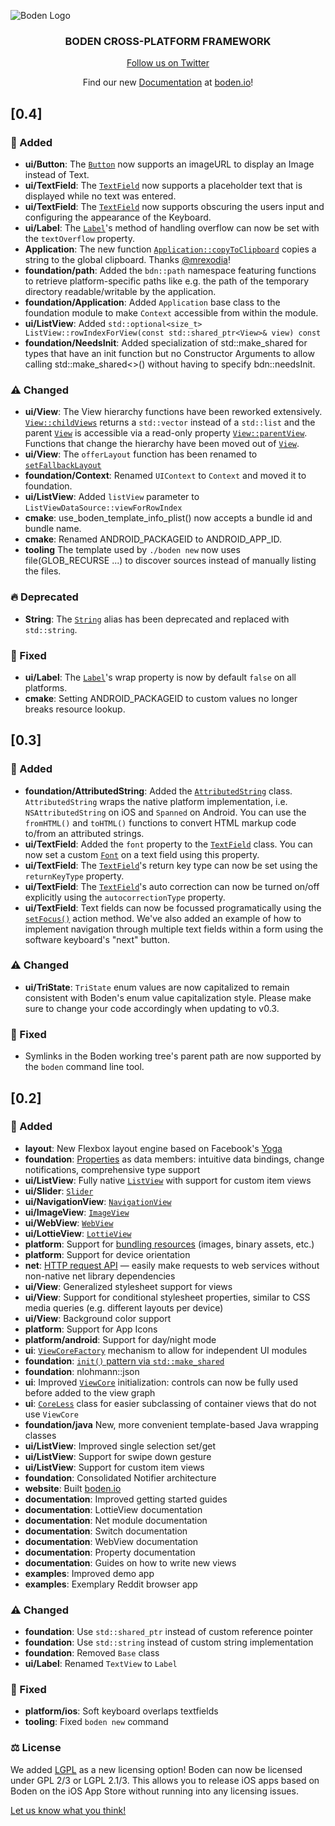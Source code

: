 ![Boden Logo](https://github.com/AshampooSystems/boden/blob/master/README/boden-github.svg)

<h3 align="center">BODEN CROSS-PLATFORM FRAMEWORK</h3>

<p align="center"><a href="https://twitter.com/bodenhq">Follow us on Twitter</a></p>

<p align="center">Find our new <a href="http://www.boden.io/reference">Documentation</a> at <a href="https://www.boden.io">boden.io</a>!

## [0.4]

### 🎉 Added

* **ui/Button**: The [`Button`](https://www.boden.io/reference/ui/button/#properties) now supports an imageURL to display an Image instead of Text.
* **ui/TextField**: The [`TextField`](https://www.boden.io/reference/ui/text_field/#properties) now supports a placeholder text that is displayed while no text was entered.
* **ui/TextField**: The [`TextField`](https://www.boden.io/reference/ui/text_field/#properties) now supports obscuring the users input and configuring the appearance of the Keyboard.
* **ui/Label**: The [`Label`](https://www.boden.io/reference/ui/label/#properties)'s method of handling overflow can now be set with the `textOverflow` property.
* **Application**: The new function [`Application::copyToClipboard`](https://www.boden.io/reference/foundation/application#os-services) copies a string to the global clipboard. Thanks [@mrexodia](https://github.com/mrexodia)!
* **foundation/path**: Added the `bdn::path` namespace featuring functions to retrieve platform-specific paths like e.g. the path of the temporary directory readable/writable by the application.
* **foundation/Application**: Added `Application` base class to the foundation module to make `Context` accessible from within the module.
* **ui/ListView**: Added `std::optional<size_t> ListView::rowIndexForView(const std::shared_ptr<View>& view) const`
* **foundation/NeedsInit**: Added specialization of std::make_shared for types that have an init function but no Constructor Arguments to allow calling std::make_shared<>() without having to specify bdn::needsInit.


### ⚠️ Changed

* **ui/View**: The View hierarchy functions have been reworked extensively. [`View::childViews`](https://www.boden.io/reference/ui/view/#view-hierarchy) returns a `std::vector` instead of a `std::list` and the parent [`View`](https://www.boden.io/reference/ui/view/) is accessible via a read-only property [`View::parentView`](https://www.boden.io/reference/ui/view/#properties). Functions that change the hierarchy have been moved out of [`View`](https://www.boden.io/reference/ui/view/).
* **ui/View**: The `offerLayout` function has been renamed to [`setFallbackLayout`](https://www.boden.io/reference/ui/view/#layout)
* **foundation/Context**: Renamed `UIContext` to `Context` and moved it to foundation.
* **ui/ListView**: Added `listView` parameter to `ListViewDataSource::viewForRowIndex`
* **cmake**: use_boden_template_info_plist() now accepts a bundle id and bundle name.
* **cmake**: Renamed ANDROID_PACKAGEID to ANDROID_APP_ID.
* **tooling** The template used by `./boden new` now uses file(GLOB_RECURSE ...) to discover sources instead of manually listing the files.  

### 🔥 Deprecated

* **String**: The [`String`](https://www.boden.io/reference/foundation/string/#types) alias has been deprecated and replaced with `std::string`.

### 🐞 Fixed

* **ui/Label**: The [`Label`](https://www.boden.io/reference/ui/label/#properties)'s wrap property is now by default `false` on all platforms. 
* **cmake**: Setting ANDROID_PACKAGEID to custom values no longer breaks resource lookup.

## [0.3]

### 🎉 Added

* **foundation/AttributedString**: Added the [`AttributedString`](https://www.boden.io/reference/foundation/attributed_string/) class. `AttributedString` wraps the native platform implementation, i.e. `NSAttributedString` on iOS and `Spanned` on Android. You can use the `fromHTML()` and `toHTML()` functions to convert HTML markup code to/from an attributed strings.
* **ui/TextField**: Added the `font` property to the [`TextField`](https://www.boden.io/reference/ui/text_field) class. You can now set a custom [`Font`](https://www.boden.io/reference/foundation/font) on a text field using this property.
* **ui/TextField**: The [`TextField`](https://www.boden.io/reference/ui/text_field/#properties)'s return key type can now be set using the `returnKeyType` property.
* **ui/TextField**: The [`TextField`](https://www.boden.io/reference/ui/text_field/#properties)'s auto correction can now be turned on/off explicitly using the `autocorrectionType` property.
* **ui/TextField**: Text fields can now be focussed programatically using the [`setFocus()`](https://www.boden.io/reference/ui/text_field/#actions) action method. We've also added an example of how to implement navigation through multiple text fields within a form using the software keyboard's "next" button.

### ⚠️ Changed

* **ui/TriState**: `TriState` enum values are now capitalized to remain consistent with Boden's enum value capitalization style. Please make sure to change your code accordingly when updating to v0.3.

### 🐞 Fixed

* Symlinks in the Boden working tree's parent path are now supported by the `boden` command line tool.


## [0.2]

### 🎉 Added

* **layout**: New Flexbox layout engine based on Facebook's [Yoga](https://yogalayout.com/)
* **foundation**: [Properties](https://www.boden.io/guides/fundamentals/properties/) as data members: intuitive data bindings, change notifications, comprehensive type support
* **ui/ListView**: Fully native [`ListView`](https://www.boden.io/reference/ui/list_view/) with support for custom item views
* **ui/Slider**: [`Slider`](https://www.boden.io/reference/ui/slider/)
* **ui/NavigationView**: [`NavigationView`](https://www.boden.io/reference/ui/navigation_view/)
* **ui/ImageView**: [`ImageView`](https://www.boden.io/reference/ui/image_view/)
* **ui/WebView**: [`WebView`](https://www.boden.io/reference/ui/web_view/)
* **ui/LottieView**: [`LottieView`](https://www.boden.io/reference/extra-modules/lottie/lottie_view/)
* **platform**: Support for [bundling resources](https://www.boden.io/guides/fundamentals/resources/) (images, binary assets, etc.)
* **platform**: Support for device orientation
* **net**: [HTTP request API](https://www.boden.io/reference/net/http/) — easily make requests to web services without non-native net library dependencies
* **ui/View**: Generalized stylesheet support for views
* **ui/View**: Support for conditional stylesheet properties, similar to CSS media queries (e.g. different layouts per device)
* **ui/View**: Background color support
* **platform**: Support for App Icons
* **platform/android**: Support for day/night mode
* **ui**: [`ViewCoreFactory`](https://www.boden.io/reference/ui/view_core_factory/) mechanism to allow for independent UI modules
* **foundation**: [`init()` pattern via `std::make_shared`](https://www.boden.io/reference/foundation/needs_init/)
* **foundation**: nlohmann::json
* **ui**: Improved [`ViewCore`](https://www.boden.io/reference/ui/view_core/) initialization: controls can now be fully used before added to the view graph
* **ui**: [`CoreLess`](https://www.boden.io/reference/ui/core_less/) class for easier subclassing of container views that do not use `ViewCore`
* **foundation/java** New, more convenient template-based Java wrapping classes
* **ui/ListView**: Improved single selection set/get
* **ui/ListView**: Support for swipe down gesture
* **ui/ListView**: Support for custom item views 
* **foundation**: Consolidated Notifier architecture
* **website**: Built [boden.io](https://www.boden.io)
* **documentation**: Improved getting started guides
* **documentation**: LottieView documentation
* **documentation**: Net module documentation
* **documentation**: Switch documentation
* **documentation**: WebView documentation
* **documentation**: Property documentation
* **documentation**: Guides on how to write new views
* **examples**: Improved demo app
* **examples**: Exemplary Reddit browser app

### ⚠️ Changed

* **foundation**: Use `std::shared_ptr` instead of custom reference pointer
* **foundation**: Use `std::string` instead of custom string implementation
* **foundation**: Removed `Base` class
* **ui/Label**: Renamed `TextView` to `Label`


### 🐞 Fixed

* **platform/ios**: Soft keyboard overlaps textfields
* **tooling**: Fixed `boden new` command

### ⚖️ License

We added [LGPL](https://www.boden.io/legal/licensing/) as a new licensing option! Boden can now be licensed under GPL 2/3 or LGPL 2.1/3. This allows you to release iOS apps based on Boden on the iOS App Store without running into any licensing issues.

[Let us know what you think!](https://www.boden.io/feedback)